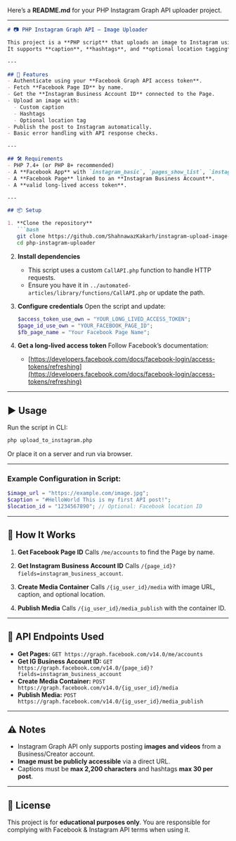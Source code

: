Here’s a **README.md** for your PHP Instagram Graph API uploader project.

---

````markdown
# 📷 PHP Instagram Graph API – Image Uploader

This project is a **PHP script** that uploads an image to Instagram using the **Instagram Graph API** through a connected **Facebook Page** and **Instagram Business Account**.  
It supports **caption**, **hashtags**, and **optional location tagging**.

---

## 🚀 Features
- Authenticate using your **Facebook Graph API access token**.
- Fetch **Facebook Page ID** by name.
- Get the **Instagram Business Account ID** connected to the Page.
- Upload an image with:
  - Custom caption
  - Hashtags
  - Optional location tag
- Publish the post to Instagram automatically.
- Basic error handling with API response checks.

---

## 🛠 Requirements
- PHP 7.4+ (or PHP 8+ recommended)
- A **Facebook App** with `instagram_basic`, `pages_show_list`, `instagram_content_publish` permissions.
- A **Facebook Page** linked to an **Instagram Business Account**.
- A **valid long-lived access token**.

---

## 📦 Setup

1. **Clone the repository**
   ```bash
   git clone https://github.com/ShahnawazKakarh/instagram-upload-image-api
   cd php-instagram-uploader
````

2. **Install dependencies**

   * This script uses a custom `CallAPI.php` function to handle HTTP requests.
   * Ensure you have it in `../automated-articles/library/functions/CallAPI.php` or update the path.

3. **Configure credentials**
   Open the script and update:

   ```php
   $access_token_use_own = "YOUR_LONG_LIVED_ACCESS_TOKEN";
   $page_id_use_own = "YOUR_FACEBOOK_PAGE_ID";
   $fb_page_name = "Your Facebook Page Name";
   ```

4. **Get a long-lived access token**
   Follow Facebook’s documentation:

   * [https://developers.facebook.com/docs/facebook-login/access-tokens/refreshing](https://developers.facebook.com/docs/facebook-login/access-tokens/refreshing)

---

## ▶ Usage

Run the script in CLI:

```bash
php upload_to_instagram.php
```

Or place it on a server and run via browser.

---

### Example Configuration in Script:

```php
$image_url = "https://example.com/image.jpg";
$caption = "#HelloWorld This is my first API post!";
$location_id = "1234567890"; // Optional: Facebook location ID
```

---

## 📌 How It Works

1. **Get Facebook Page ID**
   Calls `/me/accounts` to find the Page by name.

2. **Get Instagram Business Account ID**
   Calls `/{page_id}?fields=instagram_business_account`.

3. **Create Media Container**
   Calls `/{ig_user_id}/media` with image URL, caption, and optional location.

4. **Publish Media**
   Calls `/{ig_user_id}/media_publish` with the container ID.

---

## 📜 API Endpoints Used

* **Get Pages:**
  `GET https://graph.facebook.com/v14.0/me/accounts`
* **Get IG Business Account ID:**
  `GET https://graph.facebook.com/v14.0/{page_id}?fields=instagram_business_account`
* **Create Media Container:**
  `POST https://graph.facebook.com/v14.0/{ig_user_id}/media`
* **Publish Media:**
  `POST https://graph.facebook.com/v14.0/{ig_user_id}/media_publish`

---

## ⚠️ Notes

* Instagram Graph API only supports posting **images and videos** from a Business/Creator account.
* **Image must be publicly accessible** via a direct URL.
* Captions must be **max 2,200 characters** and hashtags **max 30 per post**.

---

## 📄 License

This project is for **educational purposes only**.
You are responsible for complying with Facebook & Instagram API terms when using it.
